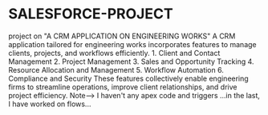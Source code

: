 # SALESFORCE-PROJECT
project on "A CRM APPLICATION ON ENGINEERING WORKS"
A CRM application tailored for engineering works incorporates features to manage clients, projects, and workflows efficiently.
     1. Client and Contact Management
     2. Project Management
     3. Sales and Opportunity Tracking
     4. Resource Allocation and Management
     5. Workflow Automation
     6. Compliance and Security
These features collectively enable engineering firms to streamline operations, improve client relationships, and drive project efficiency.
Note--> I haven't any apex code and triggers ...in the last, I have worked on flows...
